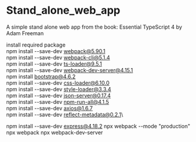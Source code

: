 # Stand_alone_web_app
A simple stand alone web app from the book: Essential TypeScript 4 by Adam Freeman


install required package\
npm install --save-dev webpack@5.90.1\
npm install --save-dev webpack-cli@5.1.4\
npm install --save-dev ts-loader@9.5.1\
npm install --save-dev webpack-dev-server@4.15.1\
npm install bootstrap@4.6.2\
npm install --save-dev css-loader@6.10.0\
npm install --save-dev style-loader@3.3.4\
npm install --save-dev json-server@0.17.4\
npm install --save-dev npm-run-all@4.1.5\
npm install --save-dev axios@1.6.7\
npm install --save-dev reflect-metadata@0.2.1\


npm install --save-dev express@4.18.2
npx webpack --mode "production"
npx webpack
npx webpack-dev-server